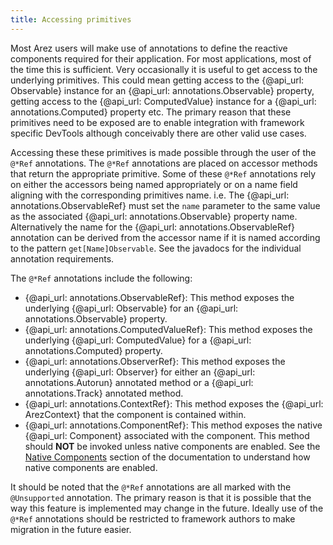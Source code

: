 ```yaml
---
title: Accessing primitives
---
```


Most Arez users will make use of annotations to define the reactive components required for their application.
For most applications, most of the time this is sufficient. Very occasionally it is useful to get access to the
underlying primitives. This could mean getting access to the {@api_url: Observable} instance for
an {@api_url: annotations.Observable} property, getting access to the {@api_url: ComputedValue} instance for a
{@api_url: annotations.Computed} property etc. The primary reason that these primitives need to be exposed are to
enable integration with framework specific DevTools although conceivably there are other valid use cases.

Accessing these these primitives is made possible through the user of the `@*Ref` annotations. The `@*Ref`
annotations are placed on accessor methods that return the appropriate primitive. Some of these `@*Ref` annotations
rely on either the accessors being named appropriately or on a name field aligning with the corresponding
primitives name. i.e. The {@api_url: annotations.ObservableRef} must set the `name` parameter to the same value as
the associated {@api_url: annotations.Observable} property name. Alternatively the name for the
{@api_url: annotations.ObservableRef} annotation can be derived from the accessor name if it is named according to
the pattern `get[Name]Observable`. See the javadocs for the individual annotation requirements.

The `@*Ref` annotations include the following:

* {@api_url: annotations.ObservableRef}: This method exposes the underlying {@api_url: Observable} for an {@api_url: annotations.Observable} property.
* {@api_url: annotations.ComputedValueRef}: This method exposes the underlying {@api_url: ComputedValue} for a {@api_url: annotations.Computed} property.
* {@api_url: annotations.ObserverRef}: This method exposes the underlying {@api_url: Observer} for either an {@api_url: annotations.Autorun} annotated method or a {@api_url: annotations.Track} annotated method.
* {@api_url: annotations.ContextRef}: This method exposes the {@api_url: ArezContext} that the component is contained within.
* {@api_url: annotations.ComponentRef}: This method exposes the native {@api_url: Component}
  associated with the component. This method should **NOT** be invoked unless native components are enabled. See
  the [Native Components](native_components.md) section of the documentation to understand how native components are enabled.

It should be noted that the `@*Ref` annotations are all marked with the `@Unsupported` annotation. The primary
reason is that it is possible that the way this feature is implemented may change in the future. Ideally use of
the `@*Ref` annotations should be restricted to framework authors to make migration in the future easier.
